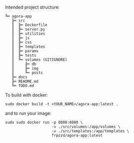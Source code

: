 Intended project structure:

<!-- ═	║	╒	╓	╔	╕	╖	╗	╘	╙	╚	╛	╜	╝	╞	╟
╠	╡	╢	╣	╤	╥	╦	╧	╨	╩	╪	╫	╬ -->

```
╚═ agora-app
   ╠═ src
   ║  ╠═ Dockerfile
   ║  ╠═ server.py
   ║  ╠═ utilities
   ║  ╠═ js
   ║  ╠═ css
   ║  ╠═ templates
   ║  ╠═ params
   ║  ╠═ tests
   ║  ╚═ volumes (GITIGNORE)
   ║     ╠═ db
   ║     ╠═ img
   ║     ╚═ posts
   ╠═ docs
   ╠═ README.md
   ╚═ TODO.md
```

To build with docker:
```
sudo docker build -t <YOUR_NAME>/agora-app:latest .
```
and to run your image:
```
sudo sudo docker run -p 8080:8080 \ 
                     -v ./src/volumes:/app/volumes \
                     -v ./src/templates:/app/templates \
                     frpzzd/agora-app:latest
```
